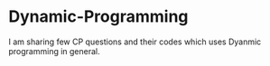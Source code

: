 # Dynamic-Programming
I am sharing few CP questions and their codes which uses Dyanmic programming in general.
